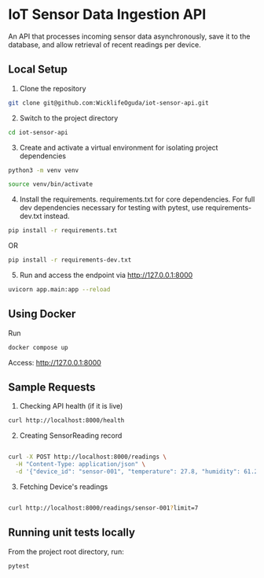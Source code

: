 # IoT Sensor Data Ingestion API

An API that processes incoming sensor data asynchronously, save it to the database, and allow retrieval of recent readings per device.

## Local Setup

1. Clone the repository

```bash
git clone git@github.com:WicklifeOguda/iot-sensor-api.git
```

2. Switch to the project directory

```bash
cd iot-sensor-api
```

3. Create and activate a virtual environment for isolating project dependencies

```bash
python3 -m venv venv

source venv/bin/activate

```

4. Install the requirements. requirements.txt for core dependencies. For full dev dependencies necessary for testing with pytest, use requirements-dev.txt instead.

```bash
pip install -r requirements.txt
```

OR

```bash
pip install -r requirements-dev.txt
```

5. Run and access the endpoint via http://127.0.0.1:8000

```bash
uvicorn app.main:app --reload
```

## Using Docker

Run

```bash
docker compose up
```

Access:
http://127.0.0.1:8000

## Sample Requests

1. Checking API health (if it is live)

```bash
curl http://localhost:8000/health
```

2. Creating SensorReading record

```bash

curl -X POST http://localhost:8000/readings \
  -H "Content-Type: application/json" \
  -d '{"device_id": "sensor-001", "temperature": 27.8, "humidity": 61.2, "timestamp": "2025-05-18T11:55:44Z"}'

```

3. Fetching Device's readings

```bash

curl http://localhost:8000/readings/sensor-001?limit=7

```

## Running unit tests locally

From the project root directory, run:

```bash
pytest
```
